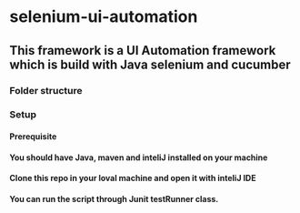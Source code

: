 # selenium-ui-automation
## This framework is a UI Automation framework which is build with Java selenium and cucumber
### Folder structure
### Setup
#### Prerequisite
#### You should have Java, maven and inteliJ installed on your machine
#### Clone this repo in your loval machine and open it with inteliJ IDE
#### You can run the script through Junit testRunner class.
